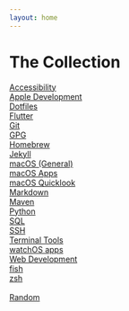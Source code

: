```yaml
---
layout: home
---
```


<link rel="stylesheet" href="index.css">

<h1 class="collection-header">The Collection</h1>

<div class="collection-content">
    <a href="/accessibility">Accessibility</a>
    <br/>
    <a href="/apple-dev">Apple Development</a>
    <br/>
    <a href="/dotfiles">Dotfiles</a>
    <br/>
    <a href="/Flutter">Flutter</a>
    <br/>
    <a href="/git">Git</a>
    <br/>
    <a href="/gpg">GPG</a>
    <br/>
    <a href="/homebrew">Homebrew</a>
    <br/>
    <a href="/jekyll">Jekyll</a>
    <br/>
    <a href="/macOS">macOS (General)</a>
    <br/>
    <a href="/macOS-apps">macOS Apps</a>
    <br/>
    <a href="/macOS-quicklook">macOS Quicklook</a>
    <br/>
    <a href="/markdown">Markdown</a>
    <br/>
    <a href="/maven">Maven</a>
    <br/>
    <a href="/python">Python</a>
    <br/>
    <a href="/sql">SQL</a>
    <br/>
    <a href="/ssh">SSH</a>
    <br/>
    <a href="/terminal-tools">Terminal Tools</a>
    <br/>
    <a href="/watchOS-apps">watchOS apps</a>
    <br/>
    <a href="/web-dev">Web Development</a>
    <br/>
    <a href="/fish">fish</a>
    <br/>
    <a href="/zsh">zsh</a>
    <br/>
    <br/>
    <a href="/random">Random</a>
</div>
